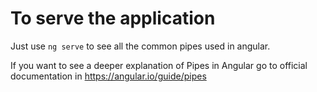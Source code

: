 # To serve the application

Just use `ng serve` to see all the common pipes used in angular.

If you want to see a deeper explanation of Pipes in Angular go to official documentation in https://angular.io/guide/pipes